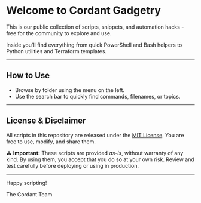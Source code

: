 # Welcome to Cordant Gadgetry

This is our public collection of scripts, snippets, and automation hacks - free for the community to explore and use.

Inside you'll find everything from quick PowerShell and Bash helpers to Python utilities and Terraform templates.

---

## How to Use

- Browse by folder using the menu on the left.
- Use the search bar to quickly find commands, filenames, or topics.

---

## License & Disclaimer

All scripts in this repository are released under the [MIT License](https://github.com/cordantau/cordant-gadgetry/blob/main/LICENSE). You are free to use, modify, and share them.

⚠️ **Important:** These scripts are provided _as-is_, without warranty of any kind. By using them, you accept that you do so at your own risk. Review and test carefully before deploying or using in production.

---

Happy scripting!

The Cordant Team
